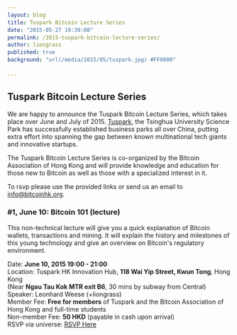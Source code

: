 ```yaml
---
layout: blog
title: Tuspark Bitcoin Lecture Series
date: "2015-05-27 19:30:00"
permalink: /2015-tuspark-bitcoin-lecture-series/
author: liongrass
published: true
background: "url(/media/2015/05/tuspark.jpg) #FF0000"

---
```


## Tuspark Bitcoin Lecture Series

We are happy to announce the Tuspark Bitcoin Lecture Series, which takes place over June and July of 2015. [Tuspark](http://www.tuspark.hk/), the Tsinghua University Science Park has successfully established business parks all over China, putting extra effort into spanning the gap between known multinational tech giants and innovative startups.

The Tuspark Bitcoin Lecture Series is co-organized by the Bitcoin Association of Hong Kong and will provide knowledge and education for those new to Bitcoin as well as those with a specialized interest in it.

To rsvp please use the provided links or send us an email to [info@bitcoinhk.org](mailto:info@bitcoinhk.org).

### #1, June 10: Bitcoin 101 (lecture)
This non-technical lecture will give you a quick explanation of Bitcoin wallets, transactions and mining. It will explain the history and milestones of this young technology and give an overview on Bitcoin's regulatory environment.

Date: **June 10, 2015 19:00 - 21:00**     
Location: Tuspark HK Innovation Hub, **118 Wai Yip Street, Kwun Tong**, Hong Kong     
(Near **Ngau Tau Kok MTR exit B6**, 30 mins by subway from Central)     
Speaker: Leonhard Weese (+liongrass)    
Member Fee: **Free for members** of Tuspark and the Bitcoin Association of Hong Kong and full-time students    
Non-member Fee: **50 HKD** (payable in cash upon arrival)     
RSVP via universe: <a class="unii-listing-button unii-red unii-medium" href="https://www.universe.com/events/tuspark-bitcoin-lecture-series-1-bitcoin-101-tickets-FKDHT">RSVP Here</a><script type="text/javascript" src="https://www.universe.com/embed.js"/>    

Get **50% off** by prepaying with Bitcoin until June 9. Click here:     

<form action="https://www.coinpayments.net/index.php" method="post">
	<input type="hidden" name="cmd" value="_pay">
	<input type="hidden" name="reset" value="1">
	<input type="hidden" name="merchant" value="84ffa7d089e5eefdc9ff75f09f948f80">
	<input type="hidden" name="currency" value="HKD">
	<input type="hidden" name="amountf" value="25">
	<input type="hidden" name="item_name" value="Bitcoin 101">
	<input type="hidden" name="allow_quantity" value="1">
	<input type="hidden" name="want_shipping" value="0">
	<input type="hidden" name="success_url" value="https://www.bitcoinhk/2015-tuspark-bitcoin-101/">
	<input type="image" src="https://www.coinpayments.net/images/pub/checkout-blue.png" alt="RSVP Now with Bitcoin">
</form>

![panel](/media/2015/05/panel.jpg)

### #2, June 16: Plug and Pay (interactive workshop)
We explain to you in 15 minutes how to create your own Bitcoin wallet so you can make and receive your first Bitcoins. The registration fee will be fully refunded to your bitcoin wallet so that you can start spending them immediately for drinks.

Date: **June 16, 2015 19:00 - 21:00**     
Location: Tuspark HK Innovation Hub, **118 Wai Yip Street, Kwun Tong**, Hong Kong     
(Near **Ngau Tau Kok MTR exit B6**, 30 mins by subway from Central)     
Presenter: Larry Salibra (+larry) & Leonhard Weese (+liongrass)    
Fee: **50 HKD** (payable in cash upon arrival)     
RSVP via universe: <a class="unii-listing-button unii-pink unii-medium" href="https://www.universe.com/events/plug-and-pay-tuspark-bitcoin-series-tickets-3QJKB">RSVP Here</a><script type="text/javascript" src="https://www.universe.com/embed.js"/>    

![panel](/media/2015/05/atm.jpg)

### #3, June 23: Bitcoin Regulation (panel)
While Bitcoin remains 'unregulated' in Hong Kong, few understand what this term actually means. In other places the situation is far more confusing, creating frustration among those who feel barred from creating and investing in Bitcoin ideas. How does Bitcoin fit into the existing financial regulatory framework of Hong Kong, and how might this change in the future?

References:
* [NYDFS Announces Final Bitlicense Framework](http://www.dfs.ny.gov/about/speeches/sp1506031.htm)

Date: **June 23, 2015 19:00 - 21:00**     
Location: Tuspark HK Innovation Hub, **118 Wai Yip Street, Kwun Tong**, Hong Kong     
(Near **Ngau Tau Kok MTR exit B6**, 30 mins by subway from Central)     
Moderator:

* Pindar Wong

Speakers:

* Don Weinland (Banking Correspondent, [SCMP](http://www.scmp.com/author/don-weinland))
* Janos Barberis (Regulatory Consultant, [Fintech HK](http://fintech.hk/))
* George Harrap (CEO, [Bitspark](https://bitspark.io/))

Member Fee: **Free for members** of Tuspark and the Bitcoin Association of Hong Kong and full-time students    
Non-member Fee: **50 HKD** (payable in cash upon arrival)     
RSVP via universe: <a class="unii-listing-button unii-blue unii-medium" href="https://www.universe.com/events/bitcoin-regulation-tuspark-lecture-series-tickets-YGP6H">RSVP here</a><script type="text/javascript" src="https://www.universe.com/embed.js"/>    
Get **50% off** by prepaying with Bitcoin until June 22. Click here:     

<form action="https://www.coinpayments.net/index.php" method="post">
	<input type="hidden" name="cmd" value="_pay">
	<input type="hidden" name="reset" value="1">
	<input type="hidden" name="merchant" value="84ffa7d089e5eefdc9ff75f09f948f80">
	<input type="hidden" name="currency" value="HKD">
	<input type="hidden" name="amountf" value="25">
	<input type="hidden" name="item_name" value="Bitcoin Regulation">
	<input type="hidden" name="allow_quantity" value="1">
	<input type="hidden" name="want_shipping" value="0">
	<input type="hidden" name="success_url" value="https://www.bitcoinhk/2015-tuspark-bitcoin-101/">
	<input type="image" src="https://www.coinpayments.net/images/pub/checkout-blue.png" alt="RSVP Now with Bitcoin">
</form>

![panel](/media/2015/05/invoice.jpg)

### #4, June 29: Smart Contracts (lecture)
Today's contracts are difficult enough to read for most humans, who barely skip through them even on the matter of life and death. How can contracts become smarter, machine readable and self-enforcable? Two talks explore what is possible today, and give an outlook more science than fiction.

**First lecture, Dr. Joseph Wang & Max Jackowski:**
Presenting a machine readable, legally enforcable contract that facilitates loans for small businesses cheaper and more flexible than any bank could. This contract is already used in a number of loans in Hong Kong today and ready to scale up for the emerging p2p (or rather, p2b) lending platforms.

- Max is a postgraduate student at the Faculty of Law at the University of Hong Kong. His research focuses on the relationship between the law and disruptive technologies. He has developed great interest in the subject of smart contracts as it provides for a novel and innovative way of understanding, analysing and enforcing the law

- Dr. Joseph Wang is investment banker and chief scientist for Bitquant
Research Laboratories (Asia) Limited, an applied research financial
technology laboratory.  He is using smart contracts to issue loans to
high-tech SME's in Hong Kong and is developing digital currency for
trade with Africa.  He claims to be the first person to use a smart
contract for a real world business transaction.

**Second lecture, Pindar Wong:**
While today's smart contracts still rely on our existing legal system for enforcement, future smart contracts will become self-executing, unforgeable and impossible to cheat on.

- Pindar Wong is the Chairman of VeriFi (Hong Kong) Ltd, a discrete Internet Financial Infrastructure consultancy. He is establishing the 'Smart Contracts Initiative' (SCI) based on networked accounting and open digital ledger technologies.  He is an active member of the World Wide Web Consortium’s Web Payment Community Group. As a Commissioner on the Global Commission on Internet Governance, he is helping to articulate and advance a strategic vision for the future of Internet governance. He also serves on the Digital 21 Strategy Advisory Committee of the Hong Kong Government, the School of Engineering Advisory Committee HKUST and the Technical Advisory Board of the Packet Clearing House. Previously, he co-founded Hong Kong’s first licensed ISP in 1993, was the first Vice-Chairman of ICANN, Chairman of the Asia Pacific Internet Association, alternate Chairman of Asia Pacific Network Information Centre and elected Trustee of the Internet Society.

Date: **June 29, 2015 19:00 - 21:00**     
Location: Tuspark HK Innovation Hub, **118 Wai Yip Street, Kwun Tong**, Hong Kong     
(Near **Ngau Tau Kok MTR exit B6**, 30 mins by subway from Central)     
Speakers: Joseph Wang, Max Jackowski and Pindar Wong (+pindar)    
Member Fee: **Free for members** of Tuspark and the Bitcoin Association of Hong Kong and full-time students    
Non-member Fee: **50 HKD** (payable in cash upon arrival)     
RSVP via universe: <a class="unii-listing-button unii-pink unii-medium" href="https://www.universe.com/events/smart-contracts-tuspark-lecture-series-tickets-SC2H1">RSVP here</a><script type="text/javascript" src="https://www.universe.com/embed.js"/>    
Get **50% off** by prepaying with Bitcoin until June 29. Click here:     

<form action="https://www.coinpayments.net/index.php" method="post">
	<input type="hidden" name="cmd" value="_pay">
	<input type="hidden" name="reset" value="1">
	<input type="hidden" name="merchant" value="84ffa7d089e5eefdc9ff75f09f948f80">
	<input type="hidden" name="currency" value="HKD">
	<input type="hidden" name="amountf" value="25">
	<input type="hidden" name="item_name" value="Smart Contracts">
	<input type="hidden" name="allow_quantity" value="1">
	<input type="hidden" name="want_shipping" value="0">
	<input type="hidden" name="success_url" value="https://www.bitcoinhk/2015-tuspark-bitcoin-101/">
	<input type="image" src="https://www.coinpayments.net/images/pub/checkout-blue.png" alt="RSVP Now with Bitcoin">
</form>

![panel](/media/2015/05/miner.jpg)

### #5, July 7: Bitcoin Startups (panel)
While Hong Kong is establishing itself as a hotbed for startups in Asia, Bitcoin startups come here to find a mixed climate of welcoming regulation, apathetic government and a repellent financial system. In this panel we explore the challenges that particularly Bitcoin startups face, the problems they intend to solve and their view on Hong Kong as a developing Fintech center.

Date: **July 7, 2015 19:00 - 21:00**     
Location: Tuspark HK Innovation Hub, **118 Wai Yip Street, Kwun Tong**, Hong Kong     
(Near **Ngau Tau Kok MTR exit B6**, 30 mins by subway from Central)     
Moderator: Jehan Chu     
Panelists:

* Aurelien Menant ([Gatecoin](https://gatecoin.com/))
* George Harrap ([Bitspark](https://bitspark.io/))
* Arthur Hayes ([BitMEX](https://www.bitmex.com/))

Member Fee: **Free for members** of Tuspark and the Bitcoin Association of Hong Kong and full-time students    
Non-member Fee: **50 HKD** (payable in cash upon arrival)     
RSVP via universe: <a class="unii-listing-button unii-blue unii-medium" href="https://www.universe.com/events/bitcoin-startups-tuspark-lecture-series-tickets-5G4KM">RSVP here</a><script type="text/javascript" src="https://www.universe.com/embed.js"/>    
Get **50% off** by prepaying with Bitcoin until July 6. Click here:     

<form action="https://www.coinpayments.net/index.php" method="post">
	<input type="hidden" name="cmd" value="_pay">
	<input type="hidden" name="reset" value="1">
	<input type="hidden" name="merchant" value="84ffa7d089e5eefdc9ff75f09f948f80">
	<input type="hidden" name="currency" value="HKD">
	<input type="hidden" name="amountf" value="25">
	<input type="hidden" name="item_name" value="Bitcoin Startups">
	<input type="hidden" name="allow_quantity" value="1">
	<input type="hidden" name="want_shipping" value="0">
	<input type="hidden" name="success_url" value="https://www.bitcoinhk/2015-tuspark-bitcoin-101/">	
	<input type="image" src="https://www.coinpayments.net/images/pub/checkout-blue.png" alt="RSVP Now with Bitcoin">
</form>

![trainchain](/media/2015/05/trainchain.JPG)

### #6, October 14: Blockchain vs Bitcoin (panel)
"It's not about Bitcoin, it's about the underlying technology." While Bitcoin without doubt has had extraordinary success among all of the currently available blockchains, it suffers from a poor image, banks and regulators staying clear of it and internal conflicts about further innovation and direction. To what extend can other blockchains surpass Bitcoin? What are 'private blockchains', and what can we expect when banks are declaring they are 'exploring blockchain technology?'
Our panelists have a diverse background in finance 

Date: **October 14, 2015 19:00 - 21:00**     
Location: Tuspark Workhub, 4/F Yes & Right House, **1 Mody Road, Tsim Sha Tsui**, Hong Kong     
(Near **Exit N5, Tsim Sha Tsui Station**)     
Moderator: Leonhard Weese     
Panelists:

* Jared Tate ([Digibyte](http://www.digibyte.co/))
* Itai Damti ([Leverate](http://leverate.com/))
* Adam Vaziri ([Diacle](http://diacle.com/))

Member Fee: **Free for members** of Tuspark and the Bitcoin Association of Hong Kong and full-time students    
Non-member Fee: **100 HKD** (payable by credit card or paypal)     
RSVP via eventbrite: eventbrite-link    
Get **25% off** by prepaying with Bitcoin. Click here:     

<form action="https://www.coinpayments.net/index.php" method="post">
	<input type="hidden" name="cmd" value="_pay">
	<input type="hidden" name="reset" value="1">
	<input type="hidden" name="merchant" value="84ffa7d089e5eefdc9ff75f09f948f80">
	<input type="hidden" name="currency" value="HKD">
	<input type="hidden" name="amountf" value="75">
	<input type="hidden" name="item_name" value="Blockchain vs Bitcoin">
	<input type="hidden" name="allow_quantity" value="1">
	<input type="hidden" name="want_shipping" value="0">
	<input type="hidden" name="success_url" value="https://www.bitcoin.hk/2015-tuspark-blockchain-vs-bitcoin/">	
	<input type="image" src="https://www.coinpayments.net/images/pub/checkout-blue.png" alt="RSVP Now with Bitcoin">
</form>

![trainchain](/media/2015/05/apm.JPG)

### #7, October 22: Decentralize All The Things - A Technical Discussion
The Bitcoin Blockchain might be an amazing piece of technological innovation, but it isn't perfect. In three presentations we will explain its constraints and how they can or should be lifted, or the technology that exists to extend on Bitcoin's (or another blockchain's) capability.

* The Blocksize Debate, how we can scale
* Blockstack, how we can store and distribute other types of data
* Bitcoin Scripting, how we can write other applications

Date: **October 22, 2015 19:00 - 21:00**     
Location: Tuspark Workhub, 4/F Yes & Right House, **1 Mody Road, Tsim Sha Tsui**, Hong Kong     
(Near **Exit N5, Tsim Sha Tsui Station**)     
 
Presenters:

* Leonhard Weese ([Bitcoin Association](https://www.bitcoinhk.org/))
* Larry Salibra ([Nametiles](https://nametiles.co/), [Pay4Bugs](https://www.pay4bugs.com/))
* Franta Polach ([formerly Slush Mining Pool](https://mining.bitcoin.cz/)

Member Fee: **Free for members** of Tuspark and the Bitcoin Association of Hong Kong and full-time students    
Non-member Fee: **100 HKD** (payable by credit card or paypal)     
RSVP via eventbrite: eventbrite-link    
Get **25% off** by prepaying with Bitcoin. Click here:     

<form action="https://www.coinpayments.net/index.php" method="post">
	<input type="hidden" name="cmd" value="_pay">
	<input type="hidden" name="reset" value="1">
	<input type="hidden" name="merchant" value="84ffa7d089e5eefdc9ff75f09f948f80">
	<input type="hidden" name="currency" value="HKD">
	<input type="hidden" name="amountf" value="75">
	<input type="hidden" name="item_name" value="Decentralize All The Things">
	<input type="hidden" name="allow_quantity" value="1">
	<input type="hidden" name="want_shipping" value="0">
	<input type="hidden" name="success_url" value="https://www.bitcoinhk/2015-tuspark-bitcoin-decentralize/">	
	<input type="image" src="https://www.coinpayments.net/images/pub/checkout-blue.png" alt="RSVP Now with Bitcoin">
</form>
